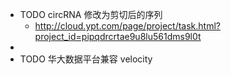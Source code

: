 - TODO circRNA 修改为剪切后的序列
	- http://cloud.ypt.com/page/project/task.html?project_id=pipqdrcrtae9u8lu561dms9l0t
-
- TODO  华大数据平台兼容 velocity